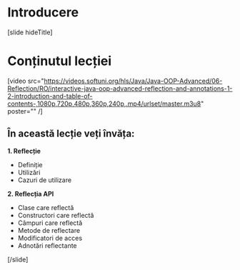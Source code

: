 # Introducere

[slide hideTitle]

# Conținutul lecției

[video src="https://videos.softuni.org/hls/Java/Java-OOP-Advanced/06-Reflection/RO/interactive-java-oop-advanced-reflection-and-annotations-1-2-introduction-and-table-of-contents-,1080p,720p,480p,360p,240p,.mp4/urlset/master.m3u8" poster="" /]

## În această lecție veți învăța:

**1. Reflecție**

- Definiție
- Utilizări
- Cazuri de utilizare

**2. Reflecția API**
- Clase care reflectă
- Constructori care reflectă
- Câmpuri care reflectă
- Metode de reflectare
- Modificatori de acces
- Adnotări reflectante

[/slide]
